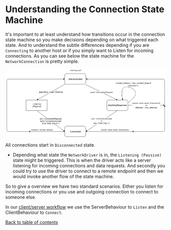# Understanding the Connection State Machine

It's important to at least understand how transitions occur in the connection state machine so you make decisions depending on what triggered each state. And to understand the subtle differences depending if you are `Connecting` to another host or if you simply want to Listen for incoming connections. As you can see below the state machine for the `NetworkConnection` is pretty simple.

![ConnectionState](images/com.unity.transport.connection.png)

All connections start in `Disconnected` state.

- Depending what state the `NetworkDriver` is in, the `Listening (Passive)` state might be triggered. This is when the driver acts like a server listening for incoming connections and data requests. And secondly you could try to use the driver to connect to a remote endpoint and then we would invoke another flow of the state machine.

So to give a overview we have two standard scenarios. Either you listen for incoming connections or you use and outgoing connection to connect to someone else.

In our [client/server workflow](workflow-client-server.md) we use the ServerBehaviour to `Listen` and the ClientBehaviour to `Connect`.



[Back to table of contents](TableOfContents.md)